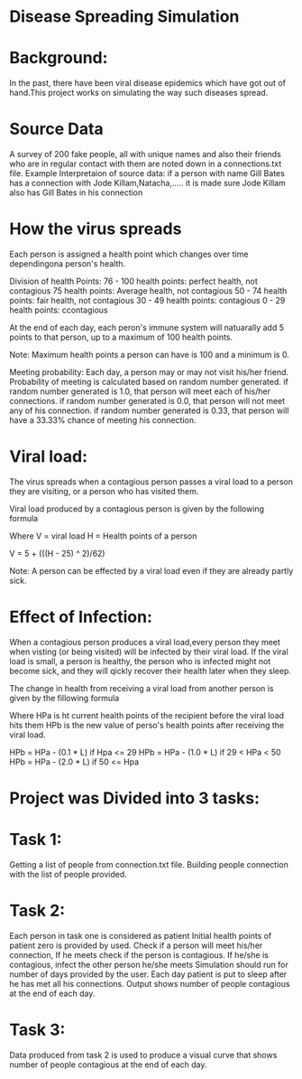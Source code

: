 # Disease Spreading Simulation

# Background:
In the past, there have been viral disease epidemics which have got out of hand.This project works on simulating the way such diseases spread.

# Source Data
A survey of 200 fake people, all with unique names and also their friends who are in regular contact with them are noted down in a connections.txt file.
Example Interpretaion of source data:
if a person with name Gill Bates has a connection with Jode Killam,Natacha,.....
it is made sure Jode Killam also has Gill Bates in his connection

# How the virus spreads
Each person is assigned a health point which changes over time dependingona person's health.

Division of health Points:
	76 - 100 health points: perfect health, not contagious
	75 health points: Average health, not contagious
	50 - 74 health points: fair health, not contagious
	30 - 49  health points: contagious
	0 - 29  health points: ccontagious

At the end of each day, each peron's immune system will natuarally add 5 points to that person, up to a maximum of 100 health points.

Note:
Maximum health points a person can have is 100 and a minimum is 0.


Meeting probability:
Each day, a person may or may not visit his/her friend. Probability of meeting is calculated based on random number generated.
if random number generated is 1.0, that person will meet each of his/her connections.
if random number generated is 0.0, that person will not meet any of his connection.
if random number generated is 0.33, that person will have a 33.33% chance of meeting his connection.

# Viral load:
The virus spreads when a contagious person passes a viral load to a person they are visiting, or a person who has visited them.

Viral load produced by a contagious person is given by the following formula 

Where 
V = viral load
H = Health points of a person

V = 5 + (((H - 25) ^ 2)/62)

Note: 
A person can be effected by a viral load even if they are already partly sick.


# Effect of Infection:
When a contagious person produces a viral load,every person they meet when visting (or being visited) will be infected by their viral load. If the viral load is small, a person is healthy, the person who is infected might not become sick, and they will qickly recover their health later when they sleep.

The change in health from receiving a viral load from another person is given by the fillowing formula

Where
HPa is ht current health points of the recipient before the viral load hits them
HPb is the new value of perso's health points after receiving the viral load.

HPb = HPa - (0.1 * L) if Hpa <= 29
HPb = HPa - (1.0 * L) if 29 < HPa < 50
HPb = HPa - (2.0 * L) if 50 <= Hpa

# Project was Divided into 3 tasks:

# Task 1:
Getting a list of people from connection.txt file.
Building people connection with the list of people provided.

# Task 2:
Each person in task one is considered as patient
Initial health points of patient zero is provided by used.
Check if a person will meet his/her connection, If he meets check if the person is contagious. If he/she is contagious, infect the other person he/she meets
Simulation should run for number of days provided by the user.
Each day patient is put to sleep after he has met all his connections.
Output shows number of people contagious at the end of each day.

# Task 3:
Data produced from task 2 is used to produce a visual curve that shows number of people contagious at the end of each day.

	
